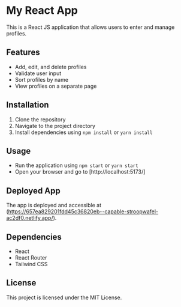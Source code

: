 # My React App

This is a React JS application that allows users to enter and manage profiles.

## Features

- Add, edit, and delete profiles
- Validate user input
- Sort profiles by name
- View profiles on a separate page

## Installation

1. Clone the repository
2. Navigate to the project directory
3. Install dependencies using `npm install` or `yarn install`

## Usage

- Run the application using `npm start` or `yarn start`
- Open your browser and go to [http://localhost:5173/]

## Deployed App

The app is deployed and accessible at (https://657ea829201fdd45c36820eb--capable-stroopwafel-ac2df0.netlify.app/).
## Dependencies

- React
- React Router
- Tailwind CSS

## License

This project is licensed under the MIT License.
